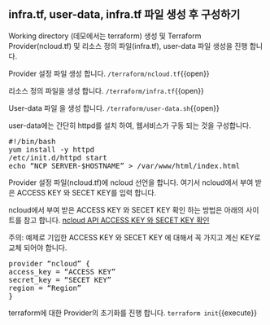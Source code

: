 ## infra.tf, user-data, infra.tf 파일 생성 후 구성하기

Working directory (데모에서는 terraform) 생성 및 Terraform Provider(ncloud.tf) 및 리소스 정의 파일(infra.tf), user-data 파일 생성을 진행 합니다.

Provider 설정 파일 생성 합니다.
`/terraform/ncloud.tf`{{open}}

리소스 정의 파일을 생성 합니다.
`/terraform/infra.tf`{{open}}

User-data 파일 을 생성 합니다.
`/terraform/user-data.sh`{{open}}

user-data에는 간단히 httpd를 설치 하여, 웹서비스가 구동 되는 것을 구성합니다.
<pre class="file" data-filename="user-data.sh" data-target="replace">
#!/bin/bash
yum install -y httpd
/etc/init.d/httpd start
echo “NCP SERVER-$HOSTNAME” > /var/www/html/index.html
</pre>

Provider 설정 파일(ncloud.tf)에 ncloud 선언을 합니다.
여기서 ncloud에서 부여 받은 ACCESS KEY 와 SECET KEY를 입력 합니다.

ncloud에서 부여 받은 ACCESS KEY 와 SECET KEY 확인 하는 방법은 아래의 사이트를 참고 합니다.
[ncloud API ACCESS KEY 와 SECET KEY 확인](https://apidocs.ncloud.com/ko/common/ncpapi/#%EC%9D%B8%EC%A6%9D%ED%82%A4-%EC%83%9D%EC%84%B1%ED%95%98%EA%B8%B0)

주의: 예제로 기입한 ACCESS KEY 와 SECET KEY 에 대해서 꼭 가지고 계신 KEY로 교체 되어야 합니다. 

<pre class="file" data-filename="ncloud.tf" data-target="replace">
provider “ncloud” {
access_key = “ACCESS KEY”
secret_key = “SECET KEY”
region = “Region”
}
</pre>

terraform에 대한 Provider의 초기화를 진행 합니다.
`terraform init`{{execute}} 
